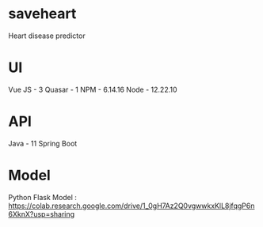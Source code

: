 # saveheart
Heart disease predictor

# UI
Vue JS - 3
Quasar - 1
NPM - 6.14.16
Node - 12.22.10

# API
Java - 11
Spring Boot

# Model
Python
Flask
Model : https://colab.research.google.com/drive/1_0gH7Az2Q0vgwwkxKlL8jfqgP6n6XknX?usp=sharing
